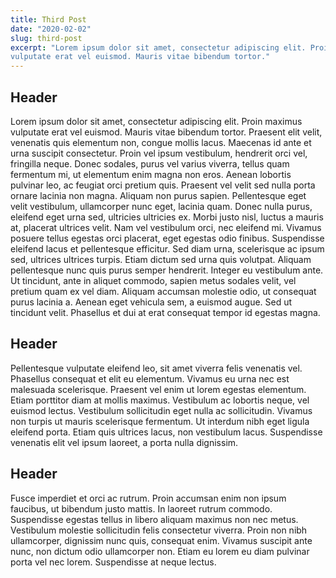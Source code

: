```yaml
---
title: Third Post
date: "2020-02-02"
slug: third-post
excerpt: "Lorem ipsum dolor sit amet, consectetur adipiscing elit. Proin maximus 
vulputate erat vel euismod. Mauris vitae bibendum tortor."
---
```


## Header

Lorem ipsum dolor sit amet, consectetur adipiscing elit. Proin maximus 
vulputate erat vel euismod. Mauris vitae bibendum tortor. Praesent elit 
velit, venenatis quis elementum non, congue mollis lacus. Maecenas id 
ante et urna suscipit consectetur. Proin vel ipsum vestibulum, hendrerit
 orci vel, fringilla neque. Donec sodales, purus vel varius viverra, 
tellus quam fermentum mi, ut elementum enim magna non eros. Aenean 
lobortis pulvinar leo, ac feugiat orci pretium quis. Praesent vel velit 
sed nulla porta ornare lacinia non magna. Aliquam non purus sapien.
Pellentesque eget velit vestibulum, ullamcorper nunc eget, lacinia quam.
 Donec nulla purus, eleifend eget urna sed, ultricies ultricies ex. 
Morbi justo nisl, luctus a mauris at, placerat ultrices velit. Nam vel 
vestibulum orci, nec eleifend mi. Vivamus posuere tellus egestas orci 
placerat, eget egestas odio finibus. Suspendisse eleifend lacus et 
pellentesque efficitur. Sed diam urna, scelerisque ac ipsum sed, 
ultrices ultrices turpis. Etiam dictum sed urna quis volutpat. Aliquam 
pellentesque nunc quis purus semper hendrerit. Integer eu vestibulum 
ante. Ut tincidunt, ante in aliquet commodo, sapien metus sodales velit,
 vel pretium quam ex vel diam. Aliquam accumsan molestie odio, ut 
consequat purus lacinia a. Aenean eget vehicula sem, a euismod augue. 
Sed ut tincidunt velit. Phasellus et dui at erat consequat tempor id 
egestas magna.

## Header

Pellentesque vulputate eleifend leo, sit amet viverra felis venenatis 
vel. Phasellus consequat et elit eu elementum. Vivamus eu urna nec est 
malesuada scelerisque. Praesent vel enim ut lorem egestas elementum. 
Etiam porttitor diam at mollis maximus. Vestibulum ac lobortis neque, 
vel euismod lectus. Vestibulum sollicitudin eget nulla ac sollicitudin. 
Vivamus non turpis ut mauris scelerisque fermentum. Ut interdum nibh 
eget ligula eleifend porta. Etiam quis ultrices lacus, non vestibulum 
lacus. Suspendisse venenatis elit vel ipsum laoreet, a porta nulla 
dignissim.

## Header

Fusce imperdiet et orci ac rutrum. Proin accumsan enim non ipsum 
faucibus, ut bibendum justo mattis. In laoreet rutrum commodo. 
Suspendisse egestas tellus in libero aliquam maximus non nec metus. 
Vestibulum molestie sollicitudin felis consectetur viverra. Proin non 
nibh ullamcorper, dignissim nunc quis, consequat enim. Vivamus suscipit 
ante nunc, non dictum odio ullamcorper non. Etiam eu lorem eu diam 
pulvinar porta vel nec lorem. Suspendisse at neque lectus.